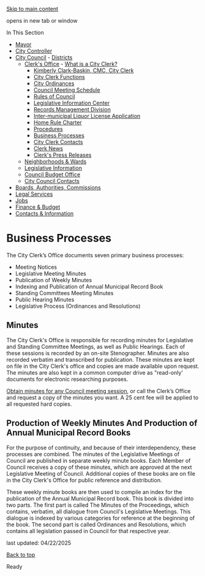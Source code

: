 [Skip to main content](https://www.pittsburghpa.gov/City-Government/City-Council/Clerks-Office/Business-Processes#main-content)

opens in new tab or window

In This Section

- [Mayor](https://www.pittsburghpa.gov/City-Government/Mayor)
- [City Controller](https://www.pittsburghpa.gov/City-Government/City-Controllers-Office)
- [City Council](https://www.pittsburghpa.gov/City-Government/City-Council)  - [Districts](https://www.pittsburghpa.gov/City-Government/City-Council/Districts)
  - [Clerk's Office](https://www.pittsburghpa.gov/City-Government/City-Council/Clerks-Office)    - [What is a City Clerk?](https://www.pittsburghpa.gov/City-Government/City-Council/Clerks-Office/What-is-a-City-Clerk)
    - [Kimberly Clark-Baskin, CMC, City Clerk](https://www.pittsburghpa.gov/City-Government/City-Council/Clerks-Office/Kimberly-D.-Clark-Baskin)
    - [City Clerk Functions](https://www.pittsburghpa.gov/City-Government/City-Council/Clerks-Office/City-Clerk-Functions)
    - [City Ordinances](https://www.pittsburghpa.gov/City-Government/City-Council/Clerks-Office/City-Ordinances)
    - [Council Meeting Schedule](https://www.pittsburghpa.gov/City-Government/City-Council/Clerks-Office/Council-Meeting-Schedule)
    - [Rules of Council](https://www.pittsburghpa.gov/City-Government/City-Council/Clerks-Office/Rules-of-Council)
    - [Legislative Information Center](https://www.pittsburghpa.gov/City-Government/City-Council/Clerks-Office/Legislative-Information-Center)
    - [Records Management Division](https://www.pittsburghpa.gov/City-Government/City-Council/Clerks-Office/Records-Management-Division)
    - [Inter-municipal Liquor License Application](https://www.pittsburghpa.gov/City-Government/City-Council/Clerks-Office/Inter-municipal-Liquor-License-Application)
    - [Home Rule Charter](https://www.pittsburghpa.gov/City-Government/City-Council/Clerks-Office/Home-Rule-Charter)
    - [Procedures](https://www.pittsburghpa.gov/City-Government/City-Council/Clerks-Office/Procedures)
    - [Business Processes](https://www.pittsburghpa.gov/City-Government/City-Council/Clerks-Office/Business-Processes)
    - [City Clerk Contacts](https://www.pittsburghpa.gov/City-Government/City-Council/Clerks-Office/City-Clerk-Contacts)
    - [Clerk News](https://www.pittsburghpa.gov/City-Government/City-Council/Clerks-Office/Clerk-News)
    - [Clerk's Press Releases](https://www.pittsburghpa.gov/City-Government/City-Council/Clerks-Office/Clerks-Press-Releases)
  - [Neighborhoods & Wards](https://www.pittsburghpa.gov/City-Government/City-Council/Neighborhoods-Wards)
  - [Legislative Information](https://www.pittsburghpa.gov/City-Government/City-Council/Legislative-Information)
  - [Council Budget Office](https://www.pittsburghpa.gov/City-Government/City-Council/Council-Budget-Office)
  - [City Council Contacts](https://www.pittsburghpa.gov/City-Government/City-Council/Council-Contacts)
- [Boards, Authorities, Commissions](https://www.pittsburghpa.gov/City-Government/Boards-Authorities-Commissions)
- [Legal Services](https://www.pittsburghpa.gov/City-Government/Legal-Services)
- [Jobs](https://www.pittsburghpa.gov/City-Government/Jobs)
- [Finance & Budget](https://www.pittsburghpa.gov/City-Government/Finance-Budget)
- [Contacts & Information](https://www.pittsburghpa.gov/City-Government/Contacts-Information)

# Business Processes

The City Clerk’s Office documents seven primary business processes:

- Meeting Notices
- Legislative Meeting Minutes
- Publication of Weekly Minutes
- Indexing and Publication of Annual Municipal Record Book
- Standing Committees Meeting Minutes
- Public Hearing Minutes
- Legislative Process (Ordinances and Resolutions)

## Minutes

The City Clerk's Office is responsible for recording minutes for Legislative and Standing Committee Meetings, as well as Public Hearings. Each of these sessions is recorded by an on-site Stenographer. Minutes are also recorded verbatim and transcribed for publication. These minutes are kept on file in the City Clerk's office and copies are made available upon request. The minutes are also kept in a common computer drive as "read-only' documents for electronic researching purposes.

[Obtain minutes for any Council meeting session](https://www.pittsburghpa.gov/City-Government/City-Council/Clerks-Office/Legislative-Information-Center), or call the Clerk’s Office and request a copy of the minutes you want. A 25 cent fee will be applied to all requested hard copies.

## Production of Weekly Minutes And Production of Annual Municipal Record Books

For the purpose of continuity, and because of their interdependency, these processes are combined. The minutes of the Legislative Meetings of Council are published in separate weekly minute books. Each Member of Council receives a copy of these minutes, which are approved at the next Legislative Meeting of Council. Additional copies of these books are on file in the City Clerk's Office for public reference and distribution.

These weekly minute books are then used to compile an index for the publication of the Annual Municipal Record book. This book is divided into two parts. The first part is called The Minutes of the Proceedings, which contains, verbatim, all dialogue from Council's Legislative Meetings. This dialogue is indexed by various categories for reference at the beginning of the book. The second part is called Ordinances and Resolutions, which contains all legislation passed in Council for that respective year.

last updated: 04/22/2025

[Back to top](https://www.pittsburghpa.gov/City-Government/City-Council/Clerks-Office/Business-Processes#body-top)

Ready
